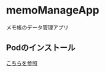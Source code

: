 # memoManageApp
メモ帳のデータ管理アプリ
## Podのインストール
[こちらを参照](https://qiita.com/dieKn/items/ebec40c6d0d6b64a5b16)
